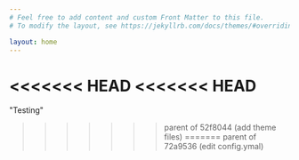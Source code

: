```yaml
---
# Feel free to add content and custom Front Matter to this file.
# To modify the layout, see https://jekyllrb.com/docs/themes/#overriding-theme-defaults

layout: home
---
```

<<<<<<< HEAD
<<<<<<< HEAD
=======
"Testing"
>>>>>>> parent of 52f8044 (add theme files)
=======
>>>>>>> parent of 72a9536 (edit config.ymal)
